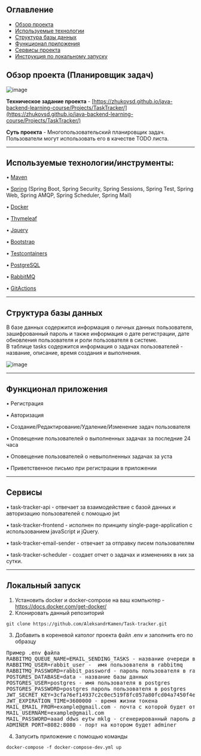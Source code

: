 ## Оглавление
- [Обзор проекта](#обзор-проекта-планировщик-задач)
- [Используемые технологии](#используемые-технологииинструменты)
- [Структура базы данных](#структура-базы-данных)
- [Функционал приложения](#функционал-приложения)
- [Сервисы проекта](#сервисы)
- [Инструкция по локальному запуску](#локальный-запуск)


## Обзор проекта (Планировщик задач) ##
![image](https://github.com/AleksandrKamen/Task-tracker/assets/144233016/51b182f9-00e4-499e-819c-10776a2afb9b)

**Техническое задание проекта** -  [https://zhukovsd.github.io/java-backend-learning-course/Projects/TaskTracker/](https://zhukovsd.github.io/java-backend-learning-course/Projects/TaskTracker/)

**Суть проекта** - Многопользовательский планировщик задач. Пользователи могут использовать его в качестве TODO листа.

---

## Используемые технологии/инструменты: ##

•	[Maven](https://maven.apache.org/)   

•	[Spring](https://spring.io/projects/spring-boot) (Spring Boot, Spring Security, Spring Sessions, Spring Test, Spring Web, Spring AMQP, Spring Scheduler, Spring Mail) 

•	[Docker](https://www.docker.com/)

•	[Thymeleaf](https://www.thymeleaf.org/)

•	[Jquery](https://jquery.com/)

•	[Bootstrap](https://getbootstrap.com/)

•	[Testcontainers](https://testcontainers.com/)

•	[PostgreSQL](https://www.postgresql.org/)

•	[RabbitMQ](https://www.rabbitmq.com/)

•	[GitActions](https://docs.github.com/ru/actions)

---

## Структура базы данных ##

В базе данных содержится информация о личных данных пользователя, зашифрованный пароль и также информация о дате регистрации, дате обновления пользователя и роли пользователя в системе.  
В таблице tasks содержится информация о задачах пользователей - название, описание, время создания и выполнения. 

![image](https://github.com/AleksandrKamen/Task-tracker/assets/144233016/60984b46-902f-4844-80e5-a8b1a9dee719)

---


## Функционал приложения ##

• Регистрация

• Авторизация

• Создание/Редактирование/Удаление/Изменение задач пользователя

• Оповещение пользователей о выполненных задачах за последние 24 часа 

• Оповещение пользователей о невыполненных задачах  за уста

• Приветственное письмо при регистрации в приложении

---

## Сервисы ##

• task-tracker-api - отвечает за взаимодействие с базой данных и авторизацию пользователей с помощью jwt

• task-tracker-frontend - исполнен по принципу single-page-application с использованием javaScript и jQuery.

• task-tracker-email-sender - отвечает за отправку писем пользователям

• task-tracker-scheduler - создает отчет о задачах и изменениях в них за сутки.

---

## Локальный запуск ##

1. Установить docker и docker-compose на ваш компьютер - https://docs.docker.com/get-docker/
2. Клонировать данный репозиторий
```
git clone https://github.com/AleksandrKamen/Task-tracker.git
```
3. Добавить в кореневой католог проекта файл .env и заполнить его по образцу 
<pre>
Пример .env файла  
RABBITMQ_QUEUE_NAME=EMAIL_SENDING_TASKS - название очереди в rabbitmq
RABBITMQ_USER=rabbit_user -  имя пользователя в rabbitmq
RABBITMQ_PASSWORD=rabbit_password - пароль пользователя в rabbitmq
POSTGRES_DATABASE=data - название базы данных 
POSTGRES_USER=postgres - имя пользователя в postgres
POSTGRES_PASSWORD=postgres пароль пользователя в postgres
JWT_SECRET_KEY=3cfa76ef14937c2c0ec519f8fc057a80fcd04a7450f4e1bcd0a7567c272e007b - пример секретного ключа для подписи jwt токена 
JWT_EXPIRATION_TIME=3600000 - время жизни токена  
MAIL_EMAIL_FROM=example@gmail.com - почта с которой будет отправлять сообщения 
MAIL_USERNAME=example@gmail.com
MAIL_PASSWORD=aaad ddws eytw mklg - сгенерированный пароль для вашей почты 
ADMINER_PORT=8082:8080 - порт на котором будет adminer
</pre>
4. Запусить приложение с помощью команды
```
docker-compose -f docker-compose-dev.yml up
``` 

  

